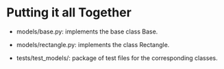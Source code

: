 # Putting it all Together

* models/base.py: implements the base class Base.

* models/rectangle.py: implements the class Rectangle.

* tests/test_models/: package of test files for the corresponding classes.
